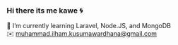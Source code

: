 ### Hi there its me kawe 🌀
🌱 I’m currently learning Laravel, Node.JS, and MongoDB
<br>
✉️ muhammad.ilham.kusumawardhana@gmail.com
<!--
**Ilhamkawe/ilhamkawe** is a ✨ _special_ ✨ repository because its `README.md` (this file) appears on your GitHub profile.

Here are some ideas to get you started:

- 🔭 I’m currently working on ...
- 🌱 I’m currently learning ...
- 👯 I’m looking to collaborate on ...
- 🤔 I’m looking for help with ...
- 💬 Ask me about ...
- 📫 How to reach me: ...
- 😄 Pronouns: ...
- ⚡ Fun fact: ...
-->
